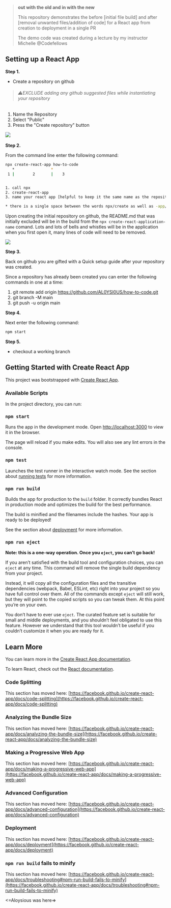 > **out with the old and in with the new**
>
> This repository demonstrates the before [initial file build] and after [removal unwanted files/addition of code] for a React app from creation to deployment in a single PR
>
> The demo code was created during a lecture by my instructor Michelle @Codefellows

## Setting up a React App

**Step 1.**

+ Create a repository on github

> ###### ⚠️EXCLUDE adding any github suggested files while instantiating your repository

1. Name the Repository
2. Select "Public"
3. Press the "Create repository" button

![](https://scontent.xx.fbcdn.net/v/t1.15752-0/s206x206/164578404_806958730028862_2608796317399280845_n.png?_nc_cat=105&ccb=1-3&_nc_sid=58c789&_nc_ohc=NEplzMDJ7hsAX8ZxH29&_nc_ad=z-m&_nc_cid=0&_nc_ht=scontent.xx&_nc_tp=30&oh=0c569a8ba1931bad6ff59c7859b9b7c8&oe=607FE0E0) ![]()

**Step 2.**

From the command line enter the following command:

`````bash
npx create-react-app how-to-code
   *                *
 1 |        2       |    3


1. call npx
2. create-react-app
3. name your react app [helpful to keep it the same name as the repository from github]

* there is a single space between the words npx/create as well as -app/the apps name 
`````

Upon creating the initial repository on github, the README.md that was initially excluded will be in the build from the `npx create-react-application-name` comand. Lots and lots of bells and whistles will be in the application when you first open it, many lines of code will need to be removed.

![](https://scontent.xx.fbcdn.net/v/t1.15752-0/p206x206/164493881_1095072477654966_6584056148184009080_n.png?_nc_cat=100&ccb=1-3&_nc_sid=58c789&_nc_ohc=b9W_V7VuFzUAX_hQkUI&_nc_ad=z-m&_nc_cid=0&_nc_ht=scontent.xx&_nc_tp=30&oh=3bbf656468a2b8704e180012c3fc3017&oe=60803324)

**Step 3.**

Back on github you are gifted with a Quick setup guide after your repository was created.

Since a repository has already been created you can enter the following commands in one at a time:

1. git remote add origin https://github.com/AL0YSI0US/how-to-code.git
2. git branch -M main
3. git push -u origin main

**Step 4.**

Next enter the following command:

````javascript
npm start
````

**Step 5.**

+ checkout a working branch

## Getting Started with Create React App

This project was bootstrapped with [Create React App](https://github.com/facebook/create-react-app).

### Available Scripts

In the project directory, you can run:

### `npm start`

Runs the app in the development mode.
Open [http://localhost:3000](http://localhost:3000) to view it in the browser.

The page will reload if you make edits.
You will also see any lint errors in the console.

### `npm test`

Launches the test runner in the interactive watch mode.
See the section about [running tests](https://facebook.github.io/create-react-app/docs/running-tests) for more information.

### `npm run build`

Builds the app for production to the `build` folder.
It correctly bundles React in production mode and optimizes the build for the best performance.

The build is minified and the filenames include the hashes.
Your app is ready to be deployed!

See the section about [deployment](https://facebook.github.io/create-react-app/docs/deployment) for more information.

### `npm run eject`

**Note: this is a one-way operation. Once you `eject`, you can’t go back!**

If you aren’t satisfied with the build tool and configuration choices, you can `eject` at any time. This command will remove the single build dependency from your project.

Instead, it will copy all the configuration files and the transitive dependencies (webpack, Babel, ESLint, etc) right into your project so you have full control over them. All of the commands except `eject` will still work, but they will point to the copied scripts so you can tweak them. At this point you’re on your own.

You don’t have to ever use `eject`. The curated feature set is suitable for small and middle deployments, and you shouldn’t feel obligated to use this feature. However we understand that this tool wouldn’t be useful if you couldn’t customize it when you are ready for it.

## Learn More

You can learn more in the [Create React App documentation](https://facebook.github.io/create-react-app/docs/getting-started).

To learn React, check out the [React documentation](https://reactjs.org/).

### Code Splitting

This section has moved here: [https://facebook.github.io/create-react-app/docs/code-splitting](https://facebook.github.io/create-react-app/docs/code-splitting)

### Analyzing the Bundle Size

This section has moved here: [https://facebook.github.io/create-react-app/docs/analyzing-the-bundle-size](https://facebook.github.io/create-react-app/docs/analyzing-the-bundle-size)

### Making a Progressive Web App

This section has moved here: [https://facebook.github.io/create-react-app/docs/making-a-progressive-web-app](https://facebook.github.io/create-react-app/docs/making-a-progressive-web-app)

### Advanced Configuration

This section has moved here: [https://facebook.github.io/create-react-app/docs/advanced-configuration](https://facebook.github.io/create-react-app/docs/advanced-configuration)

### Deployment

This section has moved here: [https://facebook.github.io/create-react-app/docs/deployment](https://facebook.github.io/create-react-app/docs/deployment)

### `npm run build` fails to minify

This section has moved here: [https://facebook.github.io/create-react-app/docs/troubleshooting#npm-run-build-fails-to-minify](https://facebook.github.io/create-react-app/docs/troubleshooting#npm-run-build-fails-to-minify)

<=Aloysious was here=>

